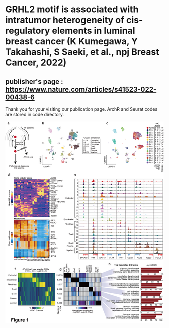 # GRHL2 motif is associated with intratumor heterogeneity of cis-regulatory elements in luminal breast cancer (K Kumegawa, Y Takahashi, S Saeki, et al., npj Breast Cancer, 2022)

## publisher's page : https://www.nature.com/articles/s41523-022-00438-6
Thank you for your visiting our publication page. ArchR and Seurat codes are stored in code directory. 



![](https://github.com/KoheiKumegawa/scCA_BC_2022/blob/main/figure1.png)
